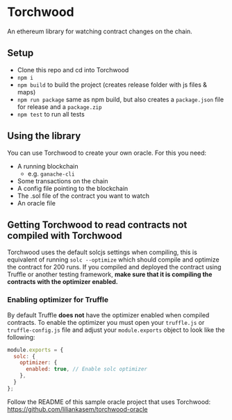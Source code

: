 # Torchwood

An ethereum library for watching contract changes on the chain.

## Setup
- Clone this repo and cd into Torchwood
-  `npm i`
-  `npm build` to build the project (creates release folder with js files & maps)
-  `npm run package` same as npm build, but also creates a `package.json` file for release and a `package.zip`
-  `npm test` to run all tests

## Using the library
You can use Torchwood to create your own oracle. For this you need:

- A running blockchain
    - e.g. `ganache-cli`
- Some transactions on the chain
- A config file pointing to the blockchain
- The .sol file of the contract you want to watch
- An oracle file

## Getting Torchwood to read contracts not compiled with Torchwood
Torchwood uses the default solcjs settings when compiling, this is equivalent of running `solc --optimize` which should compile and optimize the contract for 200 runs. If you compiled and deployed the contract using Truffle or another testing framework, **make sure that it is compiling the contracts with the optimizer enabled.**

### Enabling optimizer for Truffle
By default Truffle **does not** have the optimizer enabled when compiled contracts. To enable the optimizer you must open your `truffle.js` or `truffle-config.js` file and adjust your `module.exports` object to look like the following:
```js
module.exports = {
  solc: { 
    optimizer: { 
      enabled: true, // Enable solc optimizer
    },
  }
};
```

Follow the README of this sample oracle project that uses Torchwood: https://github.com/liliankasem/torchwood-oracle